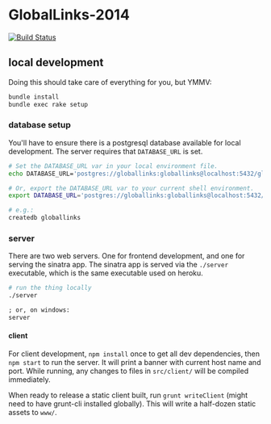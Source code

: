 GlobalLinks-2014
================

[![Build Status](https://travis-ci.org/globallinks/volunteer-portal.svg?branch=master)](https://travis-ci.org/globallinks/volunteer-portal)

## local development

Doing this should take care of everything for you, but YMMV:

``` bash
bundle install
bundle exec rake setup
```

### database setup

You'll have to ensure there is a postgresql database available for
local development.  The server requires that `DATABASE_URL` is set.


``` bash
# Set the DATABASE_URL var in your local environment file.
echo DATABASE_URL='postgres://globallinks:globallinks@localhost:5432/globallinks' >> .env

# Or, export the DATABASE_URL var to your current shell environment.
export DATABASE_URL='postgres://globallinks:globallinks@localhost:5432/globallinks'

# e.g.:
createdb globallinks
```

### server

There are two web servers.  One for frontend development, and one
for serving the sinatra app.  The sinatra app is served via the
`./server` executable, which is the same executable used on heroku.


``` bash
# run the thing locally
./server
```

``` cmd
; or, on windows:
server
```

#### client

For client development, `npm install` once to get all dev
dependencies, then `npm start` to run the server. It will
print a banner with current host name and port. While running,
any changes to files in `src/client/` will be compiled
immediately.

When ready to release a static client built, run
`grunt writeClient` (might need to have grunt-cli installed
globally). This will write a half-dozen static assets to `www/`.
